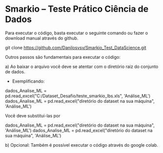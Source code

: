 # Smarkio – Teste Prático Ciência de Dados

Para executar o código, basta executar o seguinte comando ou fazer o download manual através do github.

git clone https://github.com/Danilosvsv/Smarkio_Test_DataScience.git

Outros passos são fundamentais para executar o código:

a) Ao baixar o arquivo você deve se atentar com o diretório raiz do conjunto de dados.

- Exemplificando: 

dados_Analise_ML = pd.read_excel("C:/Dataset_Desafio/teste_smarkio_lbs.xls", 'Análise_ML')
dados_Analise_ML = pd.read_excel("diretório do dataset na sua máquina", 'Análise_ML')

Você deve substitui-las por 

dados_Analise_ML = pd.read_excel("diretório do dataset na sua máquina", 'Análise_ML')
dados_Analise_ML = pd.read_excel("diretório do dataset na sua máquina", 'Análise_ML')

b) Opcional: Também é possível executar o código através do google colab.

